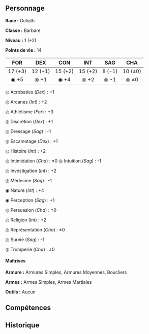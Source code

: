 ## Personnage

__Race :__ Goliath

__Classe :__ Barbare

__Niveau :__ 1 (+2)

__Points de vie :__ 14

|   FOR   |   DEX   |   CON   |   INT   |  SAG   |   CHA   |
| :-----: | :-----: | :-----: | :-----: | :----: | :-----: |
| 17 (+3) | 12 (+1) | 15 (+2) | 15 (+2) | 8 (-1) | 10 (±0) |
|  ◉ +5   |  ◎ +1   |  ◉ +4   |  ◎ +2   |  ◎ -1  |  ◎ ±0   |

◎ Acrobaties (_Dex_) :  +1

◎ Arcanes (_Int_) : +2

◎ Athlétisme (_For_) : +3

◎ Discrétion (_Dex_) : +1

◎ Dressage (_Sag_) : -1

◎ Escamotage (_Dex_) : +1

◎ Histoire (_Int_) : +2

◎ Intimidation (_Cha_) : ±0
◎ Intuition (_Sag_) : -1

◎ Investigation (_Int_) : +2

◎ Médecine (_Sag_) : -1

◉ Nature (_Int_) : +4

◉ Perception (_Sag_) : +1

◎ Persuasion (_Cha_) : ±0

◎ Religion (_Int_) : +2

◎ Représentation (_Cha_) : ±0

◎ Survie (_Sag_) : -1

◎ Tromperie (_Cha_) : ±0

#### Maîtrises

**Armure :** Armures Simples, Armures Moyennes, Boucliers

**Armes :** Armes Simples, Armes Martiales

**Outils :** Aucun

## Compétences

## Historique

